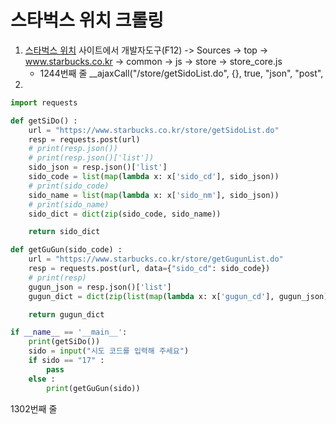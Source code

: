 # 스타벅스 위치 크롤링

1. [스타벅스 위치](https://www.starbucks.co.kr/store/store_map.do?disp=locale) 사이트에서 개발자도구(F12) -> Sources -> top -> www.starbucks.co.kr -> common -> js -> store -> store_core.js
   - 1244번째 줄 			__ajaxCall("/store/getSidoList.do", {}, true, "json", "post",
2. 

```python
import requests

def getSiDo() :
    url = "https://www.starbucks.co.kr/store/getSidoList.do"
    resp = requests.post(url)
    # print(resp.json())
    # print(resp.json()['list'])
    sido_json = resp.json()['list']
    sido_code = list(map(lambda x: x['sido_cd'], sido_json))
    # print(sido_code)
    sido_name = list(map(lambda x: x['sido_nm'], sido_json))
    # print(sido_name)
    sido_dict = dict(zip(sido_code, sido_name))

    return sido_dict

def getGuGun(sido_code) :
    url = "https://www.starbucks.co.kr/store/getGugunList.do"
    resp = requests.post(url, data={"sido_cd": sido_code})
    # print(resp)
    gugun_json = resp.json()['list']
    gugun_dict = dict(zip(list(map(lambda x: x['gugun_cd'], gugun_json)), list(map(lambda x: x['gugun_nm'], gugun_json))))

    return gugun_dict

if __name__ == '__main__':
    print(getSiDo())
    sido = input("시도 코드를 입력해 주세요")
    if sido == "17" :
        pass
    else :
        print(getGuGun(sido))
```

1302번째 줄

